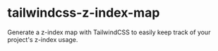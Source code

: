 # tailwindcss-z-index-map
Generate a z-index map with TailwindCSS to easily keep track of your project's z-index usage.
